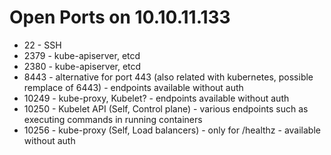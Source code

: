 # Open Ports on 10.10.11.133

- 22 - SSH
- 2379 - kube-apiserver, etcd
- 2380 - kube-apiserver, etcd
- 8443 - alternative for port 443 (also related with kubernetes, possible remplace of 6443) - endpoints available without auth
- 10249 - kube-proxy, Kubelet? - endpoints available without auth
- 10250 - Kubelet API (Self, Control plane) - various endpoints such as executing commands in running containers
- 10256 - kube-proxy (Self, Load balancers) - only for /healthz - available without auth
